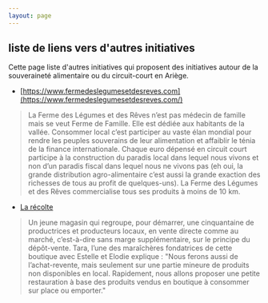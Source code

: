 ```yaml
---
layout: page
---
```


## liste de liens vers d'autres initiatives

Cette page liste d'autres initiatives qui proposent des initiatives autour de la souveraineté alimentaire ou du circuit-court en Ariège.

- [https://www.fermedeslegumesetdesreves.com](https://www.fermedeslegumesetdesreves.com/)

> La Ferme des Légumes et des Rêves n’est pas médecin de famille mais se veut Ferme de Famille. Elle est dédiée aux habitants de la vallée. Consommer local c’est participer au vaste élan mondial pour rendre les peuples souverains de leur alimentation et affaiblir le ténia de la finance internationale. Chaque euro dépensé en circuit court participe à la construction du paradis local dans lequel nous vivons et non d’un paradis fiscal dans lequel nous ne vivons pas (eh oui, la grande distribution agro-alimentaire c’est aussi la grande exaction des richesses de tous au profit de quelques-uns). La Ferme des Légumes et des Rêves commercialise tous ses produits à moins de 10 km.

- [La récolte](https://m.facebook.com/people/R%C3%A9colte-Paysanne/61564254347634/)

> Un jeune magasin qui regroupe, pour démarrer, une cinquantaine de productrices et producteurs locaux, en vente directe comme au marché, c’est-à-dire sans marge supplémentaire, sur le principe du dépôt-vente. Tara, l’une des maraîchères fondatrices de cette boutique avec Estelle et Elodie explique : "Nous ferons aussi de l’achat-revente, mais seulement sur une partie mineure de produits non disponibles en local. Rapidement, nous allons proposer une petite restauration à base des produits vendus en boutique à consommer sur place ou emporter."
